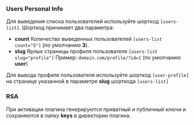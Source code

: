 ### Users Personal Info

Для выведения списка пользователей используйте шорткод `[users-list]`.
Шорткод принимает два параметра:
- **count**
	Количество выведенных пользователей  `[users-list count="5"]` 
	(по умолчанию   **3**).
- **slug**
	Ярлык страницы профиля пользователя `[users-list slug="profile"]`
	Пример: `domain.com/profile/?id=1`
	(по умолчанию **user**)

Для вывода профиля пользователя используйте шорткод `[user-profile]` на странице указанной в параметре **slug** шорткода `[users-list]`

### RSA
При активации плагина генерируются приватный и публичный ключи и сохраняются в папку **keys** в директории плагина.